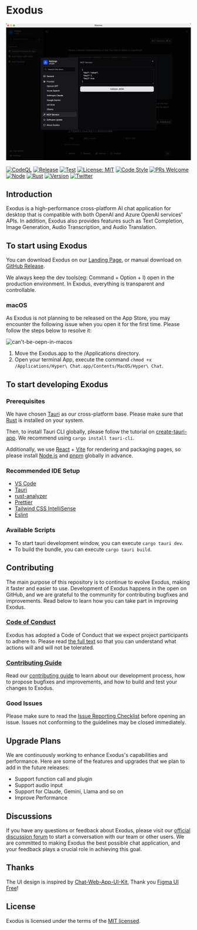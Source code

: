 # Exodus

![Exodus](./screenshots/screenshots.jpg)

[![CodeQL](https://github.com/HyperChatBot/exodus/actions/workflows/github-code-scanning/codeql/badge.svg?branch=master)](https://github.com/HyperChatBot/exodus/actions/workflows/github-code-scanning/codeql)
[![Release](https://github.com/HyperChatBot/exodus/actions/workflows/cross-platform-release.yml/badge.svg)](https://github.com/HyperChatBot/exodus/actions/workflows/cross-platform-release.yml)
[![Test](https://github.com/HyperChatBot/exodus/actions/workflows/cross-platform-test.yml/badge.svg)](https://github.com/HyperChatBot/exodus/actions/workflows/cross-platform-test.yml)
[![License: MIT](https://img.shields.io/badge/License-MIT-green.svg)](https://opensource.org/licenses/MIT)
[![Code Style](https://img.shields.io/badge/code%20style-prettier-green)](https://prettier.io/)
[![PRs Welcome](https://img.shields.io/badge/PRs-welcome-green.svg)](https://github.com/HyperChatBot/exodus/pulls)
[![Node](https://img.shields.io/badge/Node.js-%3E%3D18.19.0-green.svg)](https://nodejs.org/en/)
[![Rust](https://img.shields.io/badge/Rust-%3E%3D1.81.0-orange.svg)](https://nodejs.org/en/)
[![Version](https://img.shields.io/badge/Version-v2.0.1-blue.svg)](https://nodejs.org/en/)
[![Twitter](https://img.shields.io/badge/Twitter-Connect-brightgreen?logo=twitter)](https://twitter/YanceyOfficial)

## Introduction

Exodus is a high-performance cross-platform AI chat application for desktop that is compatible with both OpenAI and Azure OpenAI services' APIs. In addition, Exodus also provides features such as Text Completion, Image Generation, Audio Transcription, and Audio Translation.

## To start using Exodus

You can download Exodus on our [Landing Page](https://exodus.yancey.app), or manual download on [GitHub Release](https://github.com/HyperChatBot/exodus/releases/).

We always keep the dev tools(eg: Command + Option + I) open in the production environment. In Exodus, everything is transparent and controllable.

### macOS

As Exodus is not planning to be released on the App Store, you may encounter the following issue when you open it for the first time. Please follow the steps below to resolve it:

![can't-be-oepn-in-macos](./screenshots/can't-be-oepn-in-macos.png)

1. Move the Exodus.app to the /Applications directory.
2. Open your terminal App, execute the command `chmod +x /Applications/Hyper\ Chat.app/Contents/MacOS/Hyper\ Chat`.

## To start developing Exodus

### Prerequisites

We have chosen [Tauri](https://tauri.app/) as our cross-platform base. Please make sure that [Rust](https://www.rust-lang.org/) is installed on your system.

Then, to install Tauri CLI globally, please follow the tutorial on [create-tauri-app](https://github.com/tauri-apps/create-tauri-app). We recommend using `cargo install tauri-cli`.

Additionally, we use [React](https://react.dev/) + [Vite](https://vitejs.dev/) for rendering and packaging pages, so please install [Node.js](https://nodejs.org/en) and [pnpm](https://pnpm.io/) globally in advance.

### Recommended IDE Setup

- [VS Code](https://code.visualstudio.com/)
- [Tauri](https://marketplace.visualstudio.com/items?itemName=tauri-apps.tauri-vscode)
- [rust-analyzer](https://marketplace.visualstudio.com/items?itemName=rust-lang.rust-analyzer)
- [Prettier](https://marketplace.visualstudio.com/items?itemName=esbenp.prettier-vscode)
- [Tailwind CSS IntelliSense](https://marketplace.visualstudio.com/items?itemName=bradlc.vscode-tailwindcss)
- [Eslint](https://marketplace.visualstudio.com/items?itemName=dbaeumer.vscode-eslint)

### Available Scripts

- To start tauri development window, you can execute `cargo tauri dev`.
- To build the bundle, you can execute `cargo tauri build`.

## Contributing

The main purpose of this repository is to continue to evolve Exodus, making it faster and easier to use. Development of Exodus happens in the open on GitHub, and we are grateful to the community for contributing bugfixes and improvements. Read below to learn how you can take part in improving Exodus.

### [Code of Conduct](./CODE_OF_CONDUCT.md)

Exodus has adopted a Code of Conduct that we expect project participants to adhere to. Please read [the full text](./CODE_OF_CONDUCT.md) so that you can understand what actions will and will not be tolerated.

### [Contributing Guide](./CONTRIBUTING.md)

Read our [contributing guide](./CONTRIBUTING.md) to learn about our development process, how to propose bugfixes and improvements, and how to build and test your changes to Exodus.

### Good Issues

Please make sure to read the [Issue Reporting Checklist](./.github/ISSUE_TEMPLATE/bug_report.md) before opening an issue. Issues not conforming to the guidelines may be closed immediately.

## Upgrade Plans

We are continuously working to enhance Exodus's capabilities and performance. Here are some of the features and upgrades that we plan to add in the future releases:

- Support function call and plugin
- Support audio input
- Support for Claude, Gemini, Llama and so on
- Improve Performance

## Discussions

If you have any questions or feedback about Exodus, please visit our [official discussion forum](https://github.com/orgs/HyperChatBot/discussions/71) to start a conversation with our team or other users. We are committed to making Exodus the best possible chat application, and your feedback plays a crucial role in achieving this goal.

## Thanks

The UI design is inspired by [Chat-Web-App-UI-Kit](https://www.figma.com/community/file/1167012734150108159/Chat-Web-App-UI-Kit), Thank you [Figma UI Free](https://www.figma.com/@figmauifree)!

## License

Exodus is licensed under the terms of the [MIT licensed](https://opensource.org/licenses/MIT).
